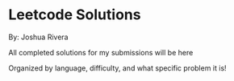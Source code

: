 # Leetcode Solutions

By: Joshua Rivera

All completed solutions for my submissions will be here

Organized by language, difficulty, and what specific problem it is!
